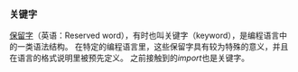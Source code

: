 ### 关键字

[保留字](https://zh.wikipedia.org/zh-hans/保留字)（英语：Reserved word），有时也叫关键字（keyword），是编程语言中的一类语法结构。 在特定的编程语言里，这些保留字具有较为特殊的意义，并且在语言的格式说明里被预先定义。
之前接触到的$import$也是关键字。
